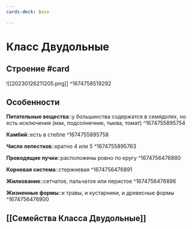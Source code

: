 ```yaml
---
cards-deck: Base

---
```


# Класс Двудольные

## Строение #card
![[20230126211205.png]]
^1674758519292

## Особенности 
**Питательные вещества**::у большинства содержатся в семядолях, но есть исключения (мак, подсолнечник, тыква, томат) ^1674755895754

**Камбий**::есть в стебле ^1674755895758

**Число лепестков**::кратно 4 или 5 ^1674755895763

**Проводящие пучки**::расположены ровно по кругу ^1674756476880

**Корневая система**::стержневая ^1674756476891

**Жилкование**::сетчатое, пальчатое или перистое ^1674756476896

**Жизненные формы**::и травы, и кустарники, и древесные формы ^1674756476900

## [[Семейства Класса Двудольные]]